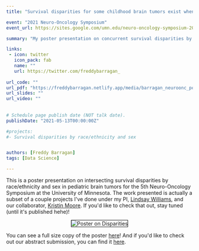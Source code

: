 ```yaml
---
title: "Survival disparities for some childhood brain tumors exist when defined by race/ethnicity and sex"

event: "2021 Neuro-Oncology Symposium"
event_url: https://sites.google.com/umn.edu/neuro-oncology-symposium-2021/home

summary: "My poster presentation on concurrent survival disparities by race/ethnicity and sex in pediatric brain tumors for the 5th Neuro-Oncology Symposium at the University of Minnesota."

links:
 - icon: twitter
   icon_pack: fab
   name: ""
   url: https://twitter.com/freddybarragan_
   
url_code: ""
url_pdf: "https://freddybarragan.netlify.app/media/barragan_neuroonc_poster.pdf"
url_slides: ""
url_video: ""
   
   
# Schedule page publish date (NOT talk date).
publishDate: "2021-05-13T00:00:00Z"

#projects:
#- Survival disparities by race/ethnicity and sex 


authors: [Freddy Barragan]
tags: [Data Science]

---
```


This is a poster presentation on intersecting survival disparities by race/ethnicity and sex in pediatric brain tumors for the 5th Neuro-Oncology Symposium at the University of Minnesota. The work presented is actually a subset of a couple projects I've done under my PI, [Lindsay Williams](https://med.umn.edu/bio/epidemiology/lindsay-williams), and our collaborator, [Kristin Moore](https://www.linkedin.com/in/kristinvoltzke). If you'd like to check that out, stay tuned (until it's published hehe)!

<center>

<img style="border:1px solid black;" src="https://freddybarragan.netlify.app/media/barragan_neuroonc_poster.png"  alt="Poster on Disparities" />

</center>

You can see a full size copy of the poster [here](https://freddybarragan.netlify.app/media/barragan_neuroonc_poster.pdf)! And if you'd like to check out our abstract submission, you can find it [here]("https://freddybarragan.netlify.app/media/abstract_neuro_SEERsurvival.pdf"). 